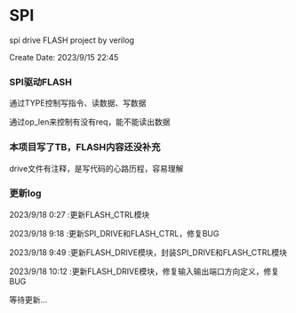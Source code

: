 # SPI
spi drive FLASH project by verilog

Create Date: 2023/9/15 22:45

### SPI驱动FLASH
通过TYPE控制写指令、读数据、写数据

通过op_len来控制有没有req，能不能读出数据

### 本项目写了TB，FLASH内容还没补充
drive文件有注释，是写代码的心路历程，容易理解

### 更新log
2023/9/18  0:27  :更新FLASH_CTRL模块

2023/9/18 9:18  :更新SPI_DRIVE和FLASH_CTRL，修复BUG

2023/9/18 9:49  :更新FLASH_DRIVE模块，封装SPI_DRIVE和FLASH_CTRL模块

2023/9/18 10:12  :更新FLASH_DRIVE模块，修复输入输出端口方向定义，修复BUG

等待更新...
